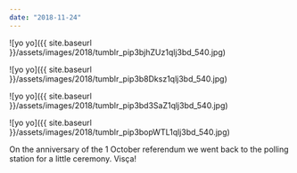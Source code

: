 ```yaml
---
date: "2018-11-24"
---
```


![yo yo]({{ site.baseurl }}/assets/images/2018/tumblr_pip3bjhZUz1qlj3bd_540.jpg)

![yo yo]({{ site.baseurl }}/assets/images/2018/tumblr_pip3b8Dksz1qlj3bd_540.jpg)

![yo yo]({{ site.baseurl }}/assets/images/2018/tumblr_pip3bd3SaZ1qlj3bd_540.jpg)

![yo yo]({{ site.baseurl }}/assets/images/2018/tumblr_pip3bopWTL1qlj3bd_540.jpg)

On the anniversary of the 1 October referendum we went back to the polling station for a little ceremony. Visça!
